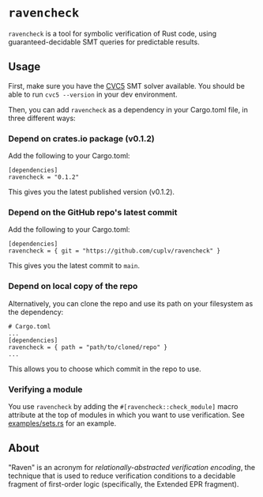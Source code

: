 # `ravencheck`

`ravencheck` is a tool for symbolic verification of Rust code, using guaranteed-decidable SMT queries for predictable results.

## Usage

First, make sure you have the [CVC5](https://cvc5.github.io/) SMT
solver available. You should be able to run `cvc5 --version` in your
dev environment.

Then, you can add `ravencheck` as a dependency in your Cargo.toml
file, in three different ways:

### Depend on crates.io package (v0.1.2)

Add the following to your Cargo.toml:

```
[dependencies]
ravencheck = "0.1.2"
```

This gives you the latest published version (v0.1.2).

### Depend on the GitHub repo's latest commit

Add the following to your Cargo.toml:

```
[dependencies]
ravencheck = { git = "https://github.com/cuplv/ravencheck" }
```

This gives you the latest commit to `main`.

### Depend on local copy of the repo

Alternatively, you can clone the repo and use its path on your
filesystem as the dependency:

```
# Cargo.toml
...
[dependencies]
ravencheck = { path = "path/to/cloned/repo" }
...
```

This allows you to choose which commit in the repo to use.

### Verifying a module

You use `ravencheck` by adding the `#[ravencheck::check_module]` macro
attribute at the top of modules in which you want to use
verification. See [examples/sets.rs](./examples/sets.rs) for an
example.

## About

"Raven" is an acronym for *relationally-abstracted verification
encoding*, the technique that is used to reduce verification
conditions to a decidable fragment of first-order logic (specifically,
the Extended EPR fragment).
